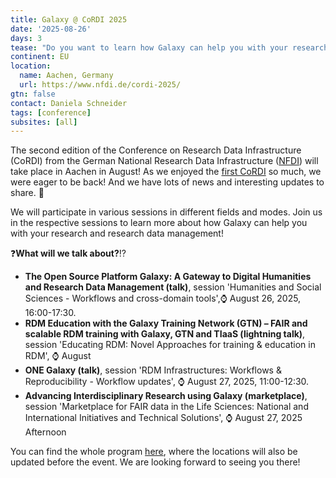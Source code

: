 ```yaml
---
title: Galaxy @ CoRDI 2025
date: '2025-08-26'
days: 3
tease: "Do you want to learn how Galaxy can help you with your research and reproducible research data management? Join us at CoRDI!"
continent: EU
location:
  name: Aachen, Germany
  url: https://www.nfdi.de/cordi-2025/
gtn: false
contact: Daniela Schneider
tags: [conference]
subsites: [all]
---
```


The second edition of the Conference on Research Data Infrastructure (CoRDI) from the German National Research Data Infrastructure ([NFDI](https://www.nfdi.de/association/?lang=en)) will take place in Aachen in August! 
As we enjoyed the [first CoRDI](https://galaxyproject.org/news/2023-09-12-cordi/) so much, we were eager to be back! And we have lots of news and interesting updates to share. 💼

We will participate in various sessions in different fields and modes. 
Join us in the respective sessions to learn more about how Galaxy can help you with your research and research data management! 


❓**What will we talk about?**⁉️

- **The Open Source Platform Galaxy: A Gateway to Digital Humanities and Research Data Management (talk)**, session 'Humanities and Social Sciences - Workflows and cross-domain tools',⌚ August 26, 2025, 16:00-17:30.  
- **RDM Education with the Galaxy Training Network (GTN) – FAIR and scalable RDM training with Galaxy, GTN and TIaaS (lightning talk)**, session 'Educating RDM: Novel Approaches for training & education in RDM', ⌚ August 
- **ONE Galaxy (talk)**, session 'RDM Infrastructures: Workflows & Reproducibility - Workflow updates', ⌚ August 27, 2025, 11:00-12:30.
- **Advancing Interdisciplinary Research using Galaxy (marketplace)**, session 'Marketplace for FAIR data in the Life Sciences: National and International
Initiatives and Technical Solutions', ⌚ August 27, 2025 Afternoon


You can find the whole program [here](https://www.nfdi.de/cordi-2025/), where the locations will also be updated before the event. We are looking forward to seeing you there!


